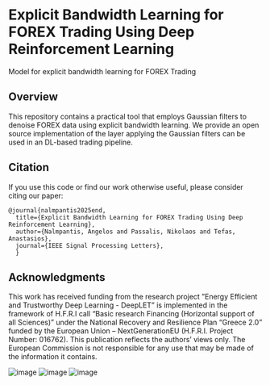 # Explicit Bandwidth Learning for FOREX Trading Using Deep Reinforcement Learning
Model for explicit bandwidth learning for FOREX Trading


## Overview
This repository contains a practical tool that employs Gaussian filters to denoise FOREX data using explicit bandwidth learning.
We provide an open source implementation of the layer applying the Gaussian filters can be used in an DL-based trading pipeline.


## Citation
If you use this code or find our work otherwise useful, please consider citing our paper:
```
@journal{nalmpantis2025end,
  title={Explicit Bandwidth Learning for FOREX Trading Using Deep Reinforcement Learning},
  author={Nalmpantis, Angelos and Passalis, Nikolaos and Tefas, Anastasios},
  journal={IEEE Signal Processing Letters},
  }
```


## Acknowledgments 
This work has received funding from the research project ”Energy Efficient and Trustworthy Deep Learning - DeepLET” is implemented in the framework of H.F.R.I call “Basic research Financing (Horizontal support of all Sciences)” under the National Recovery and Resilience Plan “Greece 2.0” funded by the European Union – NextGenerationEU (H.F.R.I. Project Number: 016762). This publication reflects the authors’ views only. The European Commission is not responsible for any use that may be made of the information it contains.


![image](https://deeplet.csd.auth.gr/wp-content/uploads/2024/05/cropped-logo-final-small-2.png)
![image](https://deeplet.csd.auth.gr/wp-content/uploads/2025/03/Logo-DeepLET-EN-300x53.png)
![image](https://deeplet.csd.auth.gr/wp-content/uploads/2025/03/HFRI_LOGO_SMALL4.jpg)

